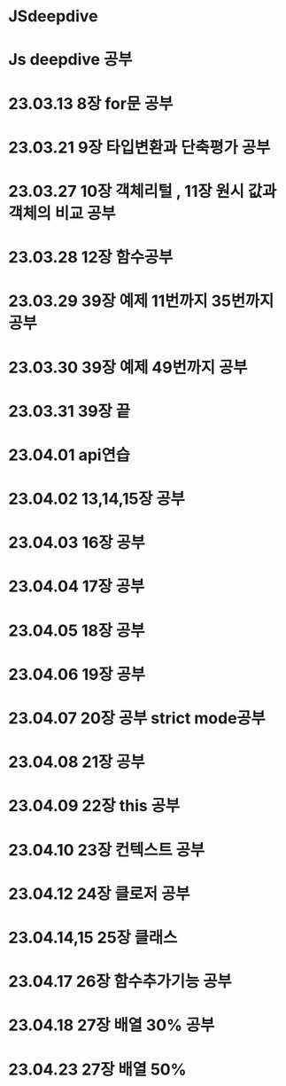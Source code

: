# JSdeepdive

# Js deepdive 공부
# 23.03.13 8장 for문 공부
# 23.03.21 9장 타입변환과 단축평가 공부
# 23.03.27 10장 객체리털 , 11장 원시 값과 객체의 비교 공부
# 23.03.28 12장 함수공부
# 23.03.29 39장 예제 11번까지 35번까지 공부
# 23.03.30 39장 예제 49번까지 공부
# 23.03.31 39장 끝
# 23.04.01 api연습
# 23.04.02 13,14,15장 공부
# 23.04.03 16장 공부
# 23.04.04 17장 공부
# 23.04.05 18장 공부
# 23.04.06 19장 공부
# 23.04.07 20장 공부 strict mode공부
# 23.04.08 21장 공부
# 23.04.09 22장 this 공부
# 23.04.10 23장 컨텍스트 공부
# 23.04.12 24장 클로저 공부
# 23.04.14,15 25장 클래스 
# 23.04.17 26장 함수추가기능 공부
# 23.04.18 27장 배열 30% 공부
# 23.04.23 27장 배열 50% 
